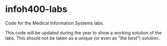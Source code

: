 # infoh400-labs

Code for the Medical Information Systems labs.

This code will be updated during the year to show a working solution of the labs. This should not be taken as a unique (or even as "the best") solution.
